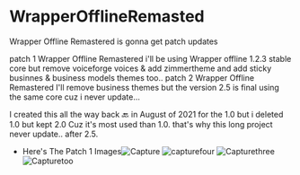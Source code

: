 # WrapperOfflineRemasted
Wrapper Offline Remastered  is gonna get patch updates

patch 1 Wrapper Offline Remastered i'll be using Wrapper offline 1.2.3 stable core but remove voiceforge voices & add zimmertheme and add sticky businnes & business models themes too..
patch 2 Wrapper Offline Remastered I'll remove business themes but the version 2.5 is final using the same core cuz i never update...

I created this all the way back 🔙 in August of 2021 for the 1.0 but i deleted 1.0 but kept 2.0 
Cuz it's most used than 1.0. that's why this long project never update.. after 2.5.

- Here's The Patch 1 Images![Capture](https://user-images.githubusercontent.com/115282193/197242447-46340048-b882-4795-941d-32e26939b191.PNG)
![capturefour](https://user-images.githubusercontent.com/115282193/197242460-41e5ba7f-5cc3-4f5f-8a74-1b303dab98d5.PNG)
![Capturethree](https://user-images.githubusercontent.com/115282193/197242463-e7f47f92-2e12-4429-bd56-3c20e4c0e5e8.PNG)
![Capturetoo](https://user-images.githubusercontent.com/115282193/197242465-a1f26f47-24f2-4678-8a7e-b65c105539b4.PNG)

